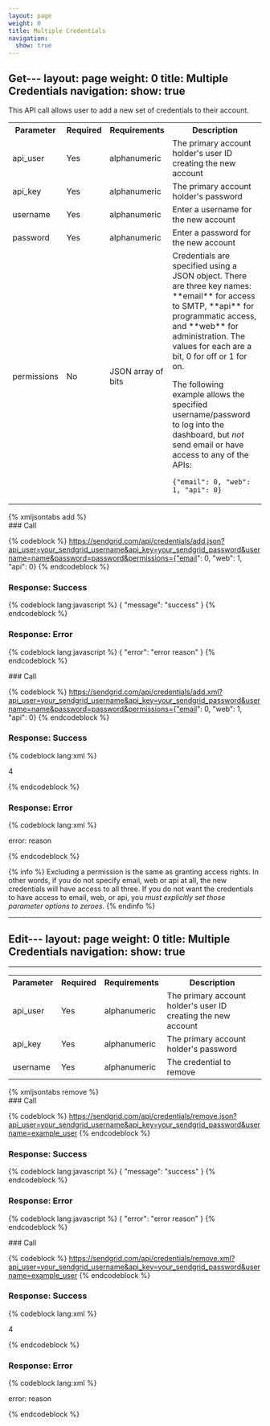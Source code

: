 ```yaml
---
layout: page
weight: 0
title: Multiple Credentials
navigation:
  show: true
---
```


Get---
layout: page
weight: 0
title: Multiple Credentials
navigation:
  show: true
---

This API call allows user to add a new set of credentials to their account.

<table markdown="1" class="table table-bordered table-striped">
<tbody markdown="1">
<tr markdown="1">
<th markdown="1">
Parameter

</th>
<th markdown="1">
Required

</th>
<th markdown="1">
Requirements

</th>
<th markdown="1">
Description

</th>
</tr>
<tr markdown="1">
<td markdown="1">
api_user

</td>
<td markdown="1">
Yes

</td>
<td markdown="1">
alphanumeric

</td>
<td markdown="1">
The primary account holder's user ID creating the new account

</td>
</tr>
<tr markdown="1">
<td markdown="1">
api_key

</td>
<td markdown="1">
Yes

</td>
<td markdown="1">
alphanumeric

</td>
<td markdown="1">
The primary account holder's password

</td>
</tr>
<tr markdown="1">
<td markdown="1">
username

</td>
<td markdown="1">
Yes

</td>
<td markdown="1">
alphanumeric

</td>
<td markdown="1">
Enter a username for the new account

</td>
</tr>
<tr markdown="1">
<td markdown="1">
password

</td>
<td markdown="1">
Yes

</td>
<td markdown="1">
alphanumeric

</td>
<td markdown="1">
Enter a password for the new account

</td>
</tr>
<tr markdown="1">
<td markdown="1">
permissions

</td>
<td markdown="1">
No

</td>
<td markdown="1">
JSON array of bits

</td>
<td markdown="1">
Credentials are specified using a JSON object. There are three key names: **email** for access to SMTP, **api** for programmatic access, and **web** for administration. The values for each are a bit, 0 for off or 1 for on.

The following example allows the specified username/password to log into the dashboard, but *not* send email or have access to any of the APIs:

`{"email": 0, "web": 1, "api": 0}`

</td>
</tr>
</tbody>
</table>
{% xmljsontabs add %}

<div markdown="1" class="tab-content">
<div markdown="1" class="tab-pane active" id="add-json">
### Call

{% codeblock %} https://sendgrid.com/api/credentials/add.json?api_user=your_sendgrid_username&api_key=your_sendgrid_password&username=name&password=password&permissions={"email": 0, "web": 1, "api": 0} {% endcodeblock %}

### Response: Success


{% codeblock lang:javascript %}
{
  "message": "success"
}
{% endcodeblock %}


### Response: Error


{% codeblock lang:javascript %}
{
  "error": "error reason"
}
{% endcodeblock %}


</div>
<div markdown="1" class="tab-pane" id="add-xml">
### Call

{% codeblock %} https://sendgrid.com/api/credentials/add.xml?api_user=your_sendgrid_username&api_key=your_sendgrid_password&username=name&password=password&permissions={"email": 0, "web": 1, "api": 0} {% endcodeblock %}

### Response: Success


{% codeblock lang:xml %}
<?xml version="1.0" encoding="ISO-8859-1"?>

<result>
   <count>4</count>
</result>

{% endcodeblock %}


### Response: Error


{% codeblock lang:xml %}
<?xml version="1.0" encoding="ISO-8859-1"?>

<result>
   <message>error: reason</message>
</result>

{% endcodeblock %}


</div>
</div>

{% info %} Excluding a permission is the same as granting access rights. In other words, if you do not specify email, web or api at all, the new credentials will have access to all three. If you do not want the credentials to have access to email, web, or api, you *must explicitly set those parameter options to zeroes*. {% endinfo %}


* * * * *

Edit---
layout: page
weight: 0
title: Multiple Credentials
navigation:
  show: true
---
---

<table markdown="1" class="table table-bordered table-striped">
<tbody markdown="1">
<tr markdown="1">
<th markdown="1">
Parameter

</th>
<th markdown="1">
Required

</th>
<th markdown="1">
Requirements

</th>
<th markdown="1">
Description

</th>
</tr>
<tr markdown="1">
<td markdown="1">
api_user

</td>
<td markdown="1">
Yes

</td>
<td markdown="1">
alphanumeric

</td>
<td markdown="1">
The primary account holder's user ID creating the new account

</td>
</tr>
<tr markdown="1">
<td markdown="1">
api_key

</td>
<td markdown="1">
Yes

</td>
<td markdown="1">
alphanumeric

</td>
<td markdown="1">
The primary account holder's password

</td>
</tr>
<tr markdown="1">
<td markdown="1">
username

</td>
<td markdown="1">
Yes

</td>
<td markdown="1">
alphanumeric

</td>
<td markdown="1">
The credential to remove

</td>
</tr>
</tbody>
</table>
{% xmljsontabs remove %}

<div markdown="1" class="tab-content">
<div markdown="1" class="tab-pane active" id="remove-json">
### Call

{% codeblock %} https://sendgrid.com/api/credentials/remove.json?api_user=your_sendgrid_username&api_key=your_sendgrid_password&username=example_user {% endcodeblock %}

### Response: Success


{% codeblock lang:javascript %}
{
  "message": "success"
}
{% endcodeblock %}


### Response: Error


{% codeblock lang:javascript %}
{
  "error": "error reason"
}
{% endcodeblock %}


</div>
<div markdown="1" class="tab-pane" id="remove-xml">
### Call

{% codeblock %} https://sendgrid.com/api/credentials/remove.xml?api_user=your_sendgrid_username&api_key=your_sendgrid_password&username=example_user {% endcodeblock %}

### Response: Success


{% codeblock lang:xml %}
<?xml version="1.0" encoding="ISO-8859-1"?>

<result>
   <count>4</count>
</result>

{% endcodeblock %}


### Response: Error


{% codeblock lang:xml %}
<?xml version="1.0" encoding="ISO-8859-1"?>

<result>
   <message>error: reason</message>
</result>

{% endcodeblock %}


</div>
</div>

